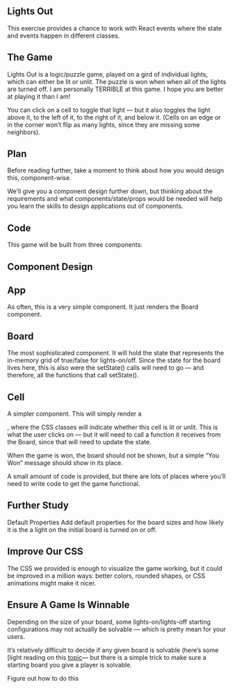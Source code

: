 ## Lights Out
This exercise provides a chance to work with React events where the state and events happen in different classes.

## The Game
Lights Out is a logic/puzzle game, played on a gird of individual lights, which can either be lit or unlit. The puzzle is won when when all of the lights are turned off. I am personally TERRIBLE at this game. I hope you are better at playing it than I am!

You can click on a cell to toggle that light — but it also toggles the light above it, to the left of it, to the right of it, and below it. (Cells on an edge or in the corner won’t flip as many lights, since they are missing some neighbors).

## Plan
Before reading further, take a moment to think about how you would design this, component-wise.

We’ll give you a component design further down, but thinking about the requirements and what components/state/props would be needed will help you learn the skills to design applications out of components.


## Code
This game will be built from three components: 

## Component Design

## App
As often, this is a very simple component. It just renders the Board component.
## Board
The most sophisticated component. It will hold the state that represents the in-memory grid of true/false for lights-on/off. Since the state for the board lives here, this is also were the setState() calls will need to go — and therefore, all the functions that call setState().
## Cell
A simpler component. This will simply render a <div>, where the CSS classes will indicate whether this cell is lit or unlit. This is what the user clicks on — but it will need to call a function it receives from the Board, since that will need to update the state.


When the game is won, the board should not be shown, but a simple “You Won” message should show in its place.

A small amount of code is provided, but there are lots of places where you’ll need to write code to get the game functional.

## Further Study
Default Properties
Add default properties for the board sizes and how likely it is the a light on the initial board is turned on or off.

## Improve Our CSS
The CSS we provided is enough to visualize the game working, but it could be improved in a million ways: better colors, rounded shapes, or CSS animations might make it nicer.

## Ensure A Game Is Winnable
Depending on the size of your board, some lights-on/lights-off starting configurations may not actually be solvable — which is pretty mean for your users.

It’s relatively difficult to decide if any given board is solvable (here’s some [light reading on this [topic](https://ida.mtholyoke.edu/xmlui/bitstream/handle/10166/693/375.pdf?sequence=1&isAllowed=y)— but there is a simple trick to make sure a starting board you give a player is solvable.

Figure out how to do this